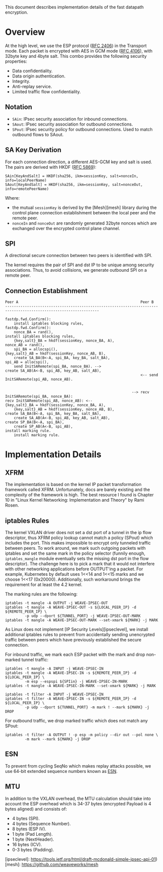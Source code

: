 This document describes implementation details of the fast datapath encryption.

# Overview

At the high level, we use the ESP protocol ([RFC 2406][esp]) in the Transport
mode. Each packet is encrypted with AES in GCM mode ([RFC 4106][aesgcm]), with
32byte key and 4byte salt. This combo provides the following security
properties:

* Data confidentiality.
* Data origin authentication.
* Integrity.
* Anti-replay service.
* Limited traffic flow confidentiality.

## Notation

* `SAin`:  IPsec security association for inbound connections.
* `SAout`: IPsec security association for outbound connections.
* `SPout`: IPsec security policy for outbound connections. Used to match
           outbound flows to SAout.

## SA Key Derivation

For each connection direction, a different AES-GCM key and salt is used.
The pairs are derived with HKDF ([RFC 5869][hkdf]):

```
SAin[KeyAndSalt] = HKDF(sha256, ikm=sessionKey, salt=nonceIn, info=localPeerName)
SAout[KeyAndSalt] = HKDF(sha256, ikm=sessionKey, salt=nonceOut, info=remotePeerName)
```

Where:

* the mutual `sessionKey` is derived by the [Mesh][mesh] library during
  the control plane connection establishment between the local peer and
  the remote peer.
* `nonceIn` and `nonceOut` are randomly generated 32byte nonces which
  are exchanged over the encrypted control plane channel.

## SPI

A directional secure connection between two peers is identified with SPI.

The kernel requires the pair of SPI and dst IP to be unique among security
associations. Thus, to avoid collisions, we generate outbound SPI on a remote
peer.

## Connection Establishment

```
Peer A                                                        Peer B
-----------------------------------------------------------------------------------------------------------------

fastdp.fwd.Confirm():
    install iptables blocking rules,                          fastdp.fwd.Confirm():
    nonce_BA = rand(),                                            install iptables blocking rules,
    {key,salt}_BA = hkdf(sessionKey, nonce_BA, A),                nonce_AB = rand(),
    spi_BA = allocspi(),                                          {key,salt}_AB = hkdf(sessionKey, nonce_AB, B),
    create SA_BA(B<-A, spi_BA, key_BA, salt_BA),                  spi_AB = allocspi(),
    send InitSARemote(spi_BA, nonce_BA). -->                      create SA_AB(A<-B, spi_AB, key_AB, salt_AB),
                                                              <-- send InitSARemote(spi_AB, nonce_AB).


                                                          --> recv InitSARemote(spi_BA, nonce_BA):
recv InitSARemote(spi_AB, nonce_AB): <--                          {key,salt}_BA = hkdf(sessionKey, nonce_BA, A),
    {key,salt}_AB = hkdf(sessionKey, nonce_AB, B),                create SA_BA(B<-A, spi_BA, key_BA, salt_BA),
    create SA_AB(A<-B, spi_AB, key_AB, salt_AB),                  create SP_BA(B<-A, spi_BA),
    create SP_AB(A<-B, spi_AB),                                   install marking rule.
    install marking rule.
```

# Implementation Details

## XFRM

The implementation is based on the kernel IP packet transformation framework
called XFRM. Unfortunately, docs are barely existing and the complexity of
the framework is high. The best resource I found is Chapter 10 in
"Linux Kernel Networking: Implementation and Theory" by Rami Rosen.

## iptables Rules

The kernel VXLAN driver does not set a dst port of a tunnel in the ip flow
descriptor, thus XFRM policy lookup cannot match a policy (SPout) which includes
the port. This makes impossible to encrypt only tunneled traffic between
peers. To work around, we mark such outgoing packets with iptables and set
the same mark in the policy selector (funnily enough, `iptables_mangle` module
eventually sets the missing dst port in the flow descriptor). The challenge
here is to pick a mark that it would not interfere with other networking
applications before OUTPUT'ing a packet. For example, Kubernetes by default
uses 1<<14 and 1<<15 marks and we choose 1<<17 (0x20000). Additionally,
such workaround brings the requirement for at least the 4.2 kernel.

The marking rules are the following:

```
iptables -t mangle -A OUTPUT -j WEAVE-IPSEC-OUT
iptables -t mangle -A WEAVE-IPSEC-OUT -s ${LOCAL_PEER_IP} -d ${REMOTE_PEER_IP} \
         -p udp --dport ${TUNNEL_PORT} -j WEAVE-IPSEC-OUT-MARK
iptables -t mangle -A WEAVE-IPSEC-OUT-MARK --set-xmark ${MARK} -j MARK
```

As Linux does not implement [IP Security Levels][ipseclevel], we install
additional iptables rules to prevent from accidentally sending unencrypted
traffic between peers which have previously established the secure connection.

For inbound traffic, we mark each ESP packet with the mark and drop non-marked
tunnel traffic:

```
iptables -t mangle -A INPUT -j WEAVE-IPSEC-IN
iptables -t mangle -A WEAVE-IPSEC-IN -s ${REMOTE_PEER_IP} -d ${LOCAL_PEER_IP} \
         -m esp --espspi ${SPIin} -j WEAVE-IPSEC-IN-MARK
iptables -t mangle -A WEAVE-IPSEC-IN-MARK --set-xmark ${MARK} -j MARK

iptables -t filter -A INPUT -j WEAVE-IPSEC-IN
iptables -t filter -A WEAVE-IPSEC-IN -s ${REMOTE_PEER_IP} -d ${LOCAL_PEER_IP} \
         -p udp --dport ${TUNNEL_PORT} -m mark ! --mark ${MARK} -j DROP
```

For outbound traffic, we drop marked traffic which does not match any SPout:

```
iptables -t filter -A OUTPUT ! -p esp -m policy --dir out --pol none \
         -m mark --mark ${MARK} -j DROP
```

## ESN

To prevent from cycling SeqNo which makes replay attacks possible, we use
64-bit extended sequence numbers known as [ESN](esn).

## MTU

In addition to the VXLAN overhead, the MTU calculation should take into account
the ESP overhead which is 34-37 bytes (encrypted Payload is 4 bytes aligned) and
consists of:

* 4 bytes (SPI).
* 4 bytes (Sequence Number).
* 8 bytes (ESP IV).
* 1 byte (Pad Length).
* 1 byte (NextHeader).
* 16 bytes (ICV).
* 0-3 bytes (Padding).


[esp]:              https://tools.ietf.org/html/rfc2406
[aesgcm]:           https://tools.ietf.org/html/rfc4106
[hkdf]:             https://tools.ietf.org/html/rfc5869
[esn]:              https://tools.ietf.org/html/rfc4304
[ipseclevel]:       https://tools.ietf.org/html/draft-mcdonald-simple-ipsec-api-01)
[mesh]:             https://github.com/weaveworks/mesh
